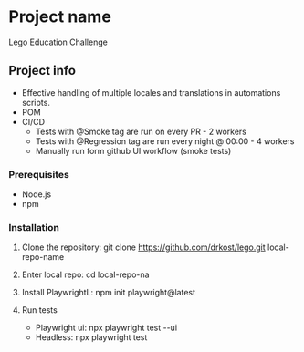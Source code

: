 # Project name

Lego Education Challenge

## Project info

 - Effective handling of multiple locales and translations in automations scripts.
 - POM
 - CI/CD
      * Tests with @Smoke tag are run on every PR - 2 workers
      * Tests with @Regression tag are run every night @ 00:00 - 4 workers
      * Manually run form github UI workflow (smoke tests)

### Prerequisites

- Node.js
- npm

### Installation

1. Clone the repository: git clone https://github.com/drkost/lego.git local-repo-name
   
2. Enter local repo: cd local-repo-na
   
3. Install PlaywrightL: npm init playwright@latest

4. Run tests
   - Playwright ui: npx playwright test --ui
   - Headless: npx playwright test
